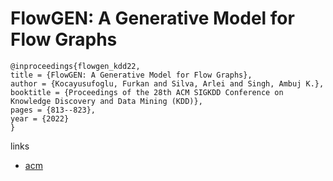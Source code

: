 # FlowGEN: A Generative Model for Flow Graphs

```
@inproceedings{flowgen_kdd22,
title = {FlowGEN: A Generative Model for Flow Graphs},
author = {Kocayusufoglu, Furkan and Silva, Arlei and Singh, Ambuj K.},
booktitle = {Proceedings of the 28th ACM SIGKDD Conference on Knowledge Discovery and Data Mining (KDD)},
pages = {813--823},
year = {2022}
}
```

links
- [acm](https://dl.acm.org/doi/10.1145/3534678.3539406)
